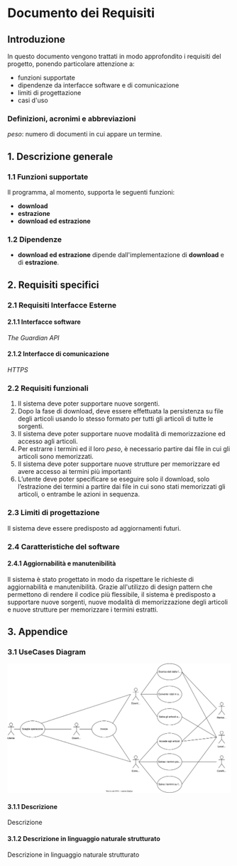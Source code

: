# Documento dei Requisiti

## Introduzione

In questo documento vengono trattati in modo approfondito i requisiti del progetto,
ponendo particolare attenzione a:
- funzioni supportate
- dipendenze da interfacce software e di comunicazione
- limiti di progettazione
- casi d'uso

### Definizioni, acronimi e abbreviazioni

_peso_: numero di documenti in cui appare un termine.

## 1. Descrizione generale

### 1.1 Funzioni supportate

Il programma, al momento, supporta le seguenti funzioni:
- **download**
- **estrazione**
- **download ed estrazione**

### 1.2 Dipendenze

- **download ed estrazione** dipende dall'implementazione di **download** e di **estrazione**.
## 2. Requisiti specifici

### 2.1 Requisiti Interfacce Esterne

#### 2.1.1 Interfacce software

_The Guardian API_

#### 2.1.2 Interfacce di comunicazione

_HTTPS_

### 2.2 Requisiti funzionali

1. Il sistema deve poter supportare nuove sorgenti.
2. Dopo la fase di download, deve essere effettuata la persistenza su file
   degli articoli usando lo stesso formato per tutti gli articoli di tutte le
   sorgenti.
3. Il sistema deve poter supportare nuove modalità di memorizzazione ed
   accesso agli articoli.
4. Per estrarre i termini ed il loro _peso_,
   è necessario partire dai file in cui gli articoli sono memorizzati.
5. Il sistema deve poter supportare nuove strutture per memorizzare ed
   avere accesso ai termini più importanti
6. L’utente deve poter specificare se eseguire solo il download, solo
   l’estrazione dei termini a partire dai file in cui sono stati memorizzati gli
   articoli, o entrambe le azioni in sequenza.

### 2.3 Limiti di progettazione

Il sistema deve essere predisposto ad aggiornamenti futuri.

### 2.4 Caratteristiche del software

#### 2.4.1 Aggiornabilità e manutenibilità

Il sistema è stato progettato in modo da rispettare le richieste di aggiornabilità e manutenibilità.
Grazie all'utilizzo di design pattern che permettono di rendere il codice più flessibile, il sistema è predisposto a supportare nuove sorgenti, 
nuove modalità di memorizzazione degli articoli e nuove strutture per memorizzare i termini estratti.

## 3. Appendice

### 3.1 UseCases Diagram

![Use Cases Diagram](use_cases_diagram.svg)

#### 3.1.1 Descrizione

Descrizione

#### 3.1.2 Descrizione in linguaggio naturale strutturato

Descrizione in linguaggio naturale strutturato